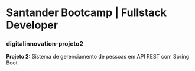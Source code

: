 # Santander Bootcamp | Fullstack Developer

### digitalinnovation-projeto2

**Projeto 2:**
Sistema de gerenciamento de pessoas em API REST com Spring Boot